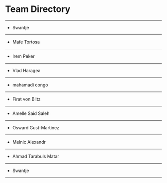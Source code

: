# Team Directory

---
- Swantje
---
- Mafe Tortosa
---
- Irem Peker
---
- Vlad Haragea
---
- mahamadi congo
---
- Firat von Blitz
---
- Amelle Said Saleh
---
- Osward Gust-Martinez
---
- Melnic Alexandr
---
- Ahmad Tarabuls Matar
---
- Swantje
---
